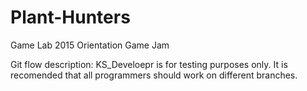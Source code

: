 # Plant-Hunters
Game Lab 2015 Orientation Game Jam

Git flow description:
KS_Develoepr is for testing purposes only.
It is recomended that all programmers should work on different branches.
